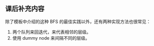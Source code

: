 ## 课后补充内容

除了模板中介绍的这种 BFS 的最佳实践以外，还有两种实现方法也很常见：

1. 两个队列来回迭代，来代表相邻的层级。
2. 使用 dummy node 来间隔不同的层级。



